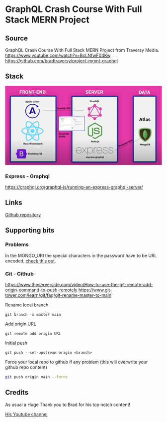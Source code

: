 # GraphQL Crash Course With Full Stack MERN Project


## Source
GraphQL Crash Course With Full Stack MERN Project from Traversy Media.
https://www.youtube.com/watch?v=BcLNfwF04Kw
https://github.com/bradtraversy/project-mgmt-graphql

## Stack
![Stack](./stack.png "Stack")
### Express - Graphql
https://graphql.org/graphql-js/running-an-express-graphql-server/


## Links
[Github repository](git@github.com:thedivloop/graphql-mern.git)

## Supporting bits

### Problems

In the MONGO_URI the special characters in the password have to be URL encoded, [check this out](https://www.mongodb.com/docs/atlas/troubleshoot-connection/#special-characters-in-connection-string-password).


### Git - Github
https://www.theserverside.com/video/How-to-use-the-git-remote-add-origin-command-to-push-remotely
https://www.git-tower.com/learn/git/faq/git-rename-master-to-main

Rename local branch
```
git branch -m master main
```

Add origin URL
```
git remote add origin URL
```
Initial push 
```
git push --set-upstream origin <branch>
```

Force your local repo to github if any problem (this will overwrite your github repo content)
```bash
git push origin main --force
```

## Credits
As usual a Huge Thank you to Brad for his top notch content!

[His Youtube channel](https://www.youtube.com/c/TraversyMedia) 